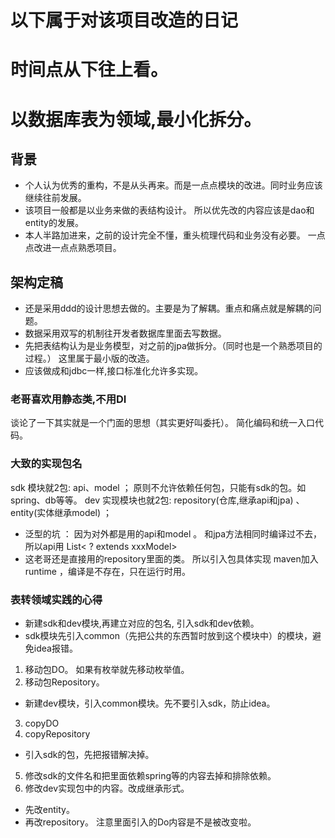 # 以下属于对该项目改造的日记
# 时间点从下往上看。






# 以数据库表为领域,最小化拆分。
## 背景
- 个人认为优秀的重构，不是从头再来。而是一点点模块的改进。同时业务应该继续往前发展。
- 该项目一般都是以业务来做的表结构设计。 所以优先改的内容应该是dao和entity的发展。
- 本人半路加进来，之前的设计完全不懂，重头梳理代码和业务没有必要。 一点点改进一点点熟悉项目。

## 架构定稿
- 还是采用ddd的设计思想去做的。主要是为了解耦。重点和痛点就是解耦的问题。
- 数据采用双写的机制往开发者数据库里面去写数据。
- 先把表结构认为是业务模型，对之前的jpa做拆分。（同时也是一个熟悉项目的过程。） 这里属于最小版的改造。
- 应该做成和jdbc一样,接口标准化允许多实现。 
### 老哥喜欢用静态类,不用DI
谈论了一下其实就是一个门面的思想（其实更好叫委托）。 
简化编码和统一入口代码。 

### 大致的实现包名
sdk 模块就2包: api、model ； 原则不允许依赖任何包，只能有sdk的包。如spring、db等等。
dev 实现模块也就2包:  repository(仓库,继承api和jpa) 、 entity(实体继承model) ；  

- 泛型的坑 ： 因为对外都是用的api和model 。 和jpa方法相同时编译过不去，所以api用  List< ?  extends  xxxModel>
- 这老哥还是直接用的repository里面的类。  所以引入包具体实现 maven加入 <scope>runtime</scope> ，编译是不存在，只在运行时用。

###  表转领域实践的心得
- 新建sdk和dev模块,再建立对应的包名, 引入sdk和dev依赖。
- sdk模块先引入common（先把公共的东西暂时放到这个模块中）的模块，避免idea报错。
1. 移动包DO。  如果有枚举就先移动枚举值。
2. 移动包Repository。 

- 新建dev模块，引入common模块。先不要引入sdk，防止idea。
3. copyDO
4. copyRepository
- 引入sdk的包，先把报错解决掉。

5. 修改sdk的文件名和把里面依赖spring等的内容去掉和排除依赖。
6. 修改dev实现包中的内容。改成继承形式。
- 先改entity。
- 再改repository。 注意里面引入的Do内容是不是被改变啦。


